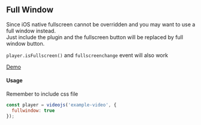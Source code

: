 ## Full Window

Since iOS native fullscreen cannot be overridden and you may want to use a full window instead. <br>
Just include the plugin and the fullscreen button will be replaced by full window button.

`player.isFullscreen()` and `fullscreenchange` event will also work

[Demo](https://pong420.github.io/videojs-plus/examples/fullwindow.html)

#### Usage

Remember to include css file

```js
const player = videojs('example-video', {
  fullwindow: true
});
```
